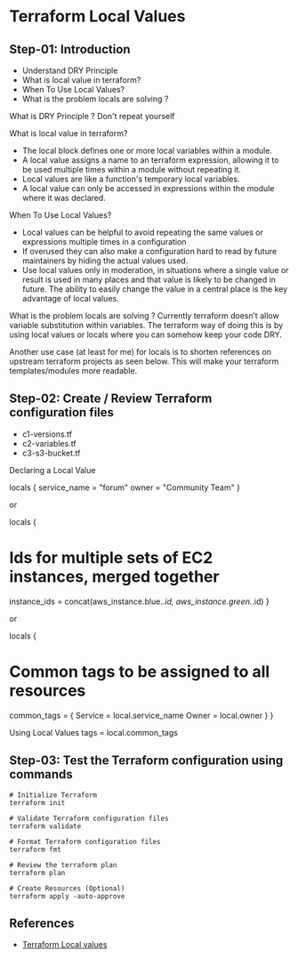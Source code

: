 # Terraform Local Values

## Step-01: Introduction
- Understand DRY Principle
- What is local value in terraform?
- When To Use Local Values?
- What is the problem locals are solving ?


What is DRY Principle ?
Don't repeat yourself

What is local value in terraform?
- The local block defines one or more local variables within a module. 
- A local value assigns a name to an terraform expression, allowing it to be used multiple times within a module without repeating it.
- Local values are like a function's temporary local variables.
- A local value can only be accessed in expressions within the module where it was declared.

When To Use Local Values?
- Local values can be helpful to avoid repeating the same values or expressions multiple times in a configuration
- If overused they can also make a configuration hard to read by future maintainers by hiding the actual values used.
- Use local values only in moderation, in situations where a single value or result is used in many places and that value is likely to be changed in future. The ability to easily change the value in a central place is the key advantage of local values.

What is the problem locals are solving ?
Currently terraform doesn’t allow variable substitution within variables. The terraform way of doing this is by using local values or locals where you can somehow keep your code DRY.

Another use case (at least for me) for locals is to shorten references on upstream terraform projects as seen below. This will make your terraform templates/modules more readable.


## Step-02: Create / Review Terraform configuration files
- c1-versions.tf
- c2-variables.tf
- c3-s3-bucket.tf

Declaring a Local Value

locals {
  service_name = "forum"
  owner        = "Community Team"
}

or 

locals {
  # Ids for multiple sets of EC2 instances, merged together
  instance_ids = concat(aws_instance.blue.*.id, aws_instance.green.*.id)
}

or

locals {
  # Common tags to be assigned to all resources
  common_tags = {
    Service = local.service_name
    Owner   = local.owner
  }
}

Using Local Values
tags = local.common_tags

## Step-03: Test the Terraform configuration using commands
```
# Initialize Terraform
terraform init

# Validate Terraform configuration files
terraform validate

# Format Terraform configuration files
terraform fmt

# Review the terraform plan
terraform plan 

# Create Resources (Optional)
terraform apply -auto-approve
```

## References
- [Terraform Local values](https://www.terraform.io/docs/language/values/locals.html)
